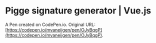 # Pigge signature generator | Vue.js

A Pen created on CodePen.io. Original URL: [https://codepen.io/mvaneijgen/pen/OJyBqgP](https://codepen.io/mvaneijgen/pen/OJyBqgP).


